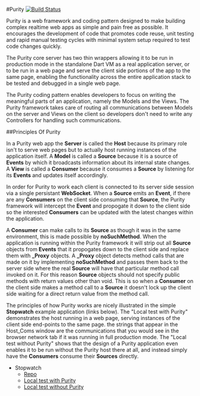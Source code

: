 #Purity [![Build Status](https://drone.io/github.com/0xor1/purity/status.png)](https://drone.io/github.com/0xor1/purity/latest)

Purity is a web framework and coding pattern designed to make building complex 
realtime web apps as simple and pain free as possible. It encourages the 
development of code that promotes code reuse, unit testing and rapid manual 
testing cycles with minimal system setup required to test code changes quickly.

The Purity core server has two thin wrappers allowing it to be run in production
mode in the standalone Dart VM as a real application server, or to be run in a 
web page and serve the client side portions of the app to the same page, 
enabling the functionality across the entire application stack to be tested and 
debugged in a single web page.

The Purity coding pattern enables developers to focus on writing the meaningful
parts of an application, namely the Models and the Views. The Purity framework
takes care of routing all communications between Models on the server and Views
on the client so developers don't need to write any Controllers for handling 
such communications.

##Principles Of Purity

In a Purity web app the **Server** is called the **Host** because its primary
role isn't to serve web pages but to actually host running instances of the
application itself. A **Model** is called a **Source** because it is a source of
**Events** by which it broadcasts information about its internal state changes. 
A **View** is called a **Consumer** because it consumes a **Source** by 
listening for its **Events** and updates itself accordingly.

In order for Purity to work each client is connected to its server side session
via a single persistant **WebSocket**. When a **Source** emits an **Event**, if 
there are any **Consumers** on the client side consuming that **Source**, the 
Purity framework will intercept the **Event** and propogate it down to the 
client side so the interested **Consumers** can be updated with the latest 
changes within the application. 

A **Consumer** can make calls to its **Source** as though it was in the same 
environment, this is made possible by **noSuchMethod**. When the application is 
running within the Purity framework it will strip out all **Source** objects 
from **Events** that it propogates down to the client side and replace them with
**_Proxy** objects. A **_Proxy** object detects method calls that are made on it
by implementing **noSuchMethod** and passes them back to the server side where
the real **Source** will have that particular method call invoked on it. For 
this reason **Source** objects should not specify public methods with return 
values other than void. This is so when a **Consumer** on the client side makes 
a method call to a **Source** it doesn't lock up the client side waiting for a 
direct return value from the method call.

The principles of how Purity works are nicely illustrated in the simple 
**Stopwatch** example application (links below). The "Local test with Purity"
demonstrates the host running in a web page, serving instances of the client 
side end-points to the same page. the strings that appear in the Host_Coms window are 
the communications that you would see in the browser network tab if it was 
running in full production mode. The "Local test without Purity" shows that the 
design of a Purity application even enables it to be run without the Purity host
there at all, and instead simply have the **Consumers** consume their 
**Sources** directly.

* Stopwatch
    * [Repo](http://github.com/0xor1/purity_stopwatch_example)
    * [Local test with Purity](http://0xor1.github.io/purity_stopwatch_example/)
    * [Local test without Purity](http://0xor1.github.io/purity_stopwatch_example/without_purity/)

